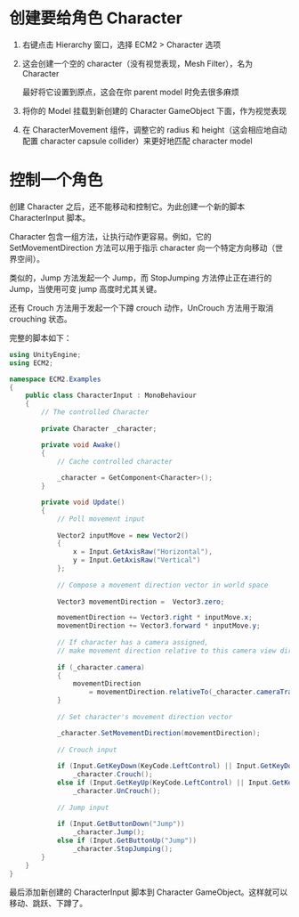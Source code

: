 # 创建要给角色 Character

1. 右键点击 Hierarchy 窗口，选择 ECM2 > Character 选项
2. 这会创建一个空的 character（没有视觉表现，Mesh Filter），名为 Character

   最好将它设置到原点，这会在你 parent model 时免去很多麻烦

3. 将你的 Model 挂载到新创建的 Character GameObject 下面，作为视觉表现

4. 在 CharacterMovement 组件，调整它的 radius 和 height（这会相应地自动配置 character capsule collider）来更好地匹配 character model

# 控制一个角色

创建 Character 之后，还不能移动和控制它。为此创建一个新的脚本 CharacterInput 脚本。

Character 包含一组方法，让执行动作更容易。例如，它的 SetMovementDirection 方法可以用于指示 character 向一个特定方向移动（世界空间）。

类似的，Jump 方法发起一个 Jump，而 StopJumping 方法停止正在进行的 Jump，当使用可变 jump 高度时尤其关键。

还有 Crouch 方法用于发起一个下蹲 crouch 动作，UnCrouch 方法用于取消 crouching 状态。

完整的脚本如下：

```C#
using UnityEngine;
using ECM2;

namespace ECM2.Examples
{
    public class CharacterInput : MonoBehaviour
    {
        // The controlled Character
        
        private Character _character;

        private void Awake()
        {
            // Cache controlled character
            
            _character = GetComponent<Character>();
        }

        private void Update()
        {
            // Poll movement input
            
            Vector2 inputMove = new Vector2()
            {
                x = Input.GetAxisRaw("Horizontal"),
                y = Input.GetAxisRaw("Vertical")
            };
            
            // Compose a movement direction vector in world space
            
            Vector3 movementDirection =  Vector3.zero;

            movementDirection += Vector3.right * inputMove.x;
            movementDirection += Vector3.forward * inputMove.y;
            
            // If character has a camera assigned,
            // make movement direction relative to this camera view direction
            
            if (_character.camera)
            {               
                movementDirection 
                    = movementDirection.relativeTo(_character.cameraTransform);
            }
            
            // Set character's movement direction vector

            _character.SetMovementDirection(movementDirection);
            
            // Crouch input
            
            if (Input.GetKeyDown(KeyCode.LeftControl) || Input.GetKeyDown(KeyCode.C))
                _character.Crouch();
            else if (Input.GetKeyUp(KeyCode.LeftControl) || Input.GetKeyUp(KeyCode.C))
                _character.UnCrouch();
            
            // Jump input
            
            if (Input.GetButtonDown("Jump"))
                _character.Jump();
            else if (Input.GetButtonUp("Jump"))
                _character.StopJumping();
        }
    }
}
```

最后添加新创建的 CharacterInput 脚本到 Character GameObject。这样就可以移动、跳跃、下蹲了。
